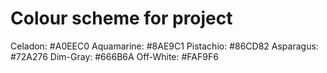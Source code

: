 # Colour scheme for project
Celadon: #A0EEC0
Aquamarine: #8AE9C1
Pistachio: #86CD82
Asparagus: #72A276
Dim-Gray: #666B6A
Off-White: #FAF9F6
